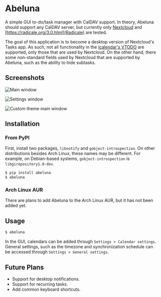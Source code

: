 # Abeluna
A simple GUI to-do/task manager with CalDAV support. In theory, Abeluna should support any CalDAV server, but currently only [Nextcloud](https://apps.nextcloud.com/apps/tasks) and [https://radicale.org/3.0.html](Radicale) are tested.

The goal of this application is to become a desktop version of Nextcloud's Tasks app. As such, not all functionality in the [icalendar's VTODO](https://icalendar.org/iCalendar-RFC-5545/3-6-2-to-do-component.html) are supported, only those that are used by Nextcloud. On the other hand, there some non-standard fields used by Nextcloud that are supported by Abeluna, such as the ability to hide subtasks.

## Screenshots

![Main window](https://i.imgur.com/8WP2OPj.png)

![Settings window](https://i.imgur.com/d29WsE2.png)

![Custom theme main window](https://i.imgur.com/rZWjWt2.png)

## Installation

### From PyPI
First, install two packages, `libnotify` and `gobject-introspection`. On other distributions besides Arch Linux, these names may be different. For example, on Debian-based systems, `gobject-introspection` is `libgirepository1.0-dev`.

```sh
$ pip install abeluna
$ abeluna
```

### Arch Linux AUR
There are plans to add Abeluna to the Arch Linux AUR, but it has not been added yet.

## Usage
```sh
$ abeluna
```

In the GUI, calendars can be added through `Settings > Calendar settings`. General settings, such as the timezone and synchronization schedule can be accessed through `Settings > General settings`.

## Future Plans
 - Support for desktop notifications.
 - Support for recurring tasks.
 - Add common keyboard shortcuts.
